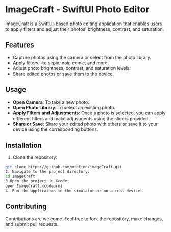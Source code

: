# ImageCraft - SwiftUI Photo Editor

ImageCraft is a SwiftUI-based photo editing application that enables users to apply filters and adjust their photos' brightness, contrast, and saturation.

## Features

- Capture photos using the camera or select from the photo library.
- Apply filters like sepia, noir, comic, and more.
- Adjust photo brightness, contrast, and saturation levels.
- Share edited photos or save them to the device.

## Usage

- **Open Camera**: To take a new photo.
- **Open Photo Library**: To select an existing photo.
- **Apply Filters and Adjustments**: Once a photo is selected, you can apply different filters and make adjustments using the sliders provided.
- **Share or Save**: Share your edited photo with others or save it to your device using the corresponding buttons.

## Installation

1. Clone the repository:
```bash
git clone https://github.com/mtekinn/imageCraft.git
2. Navigate to the project directory:
cd ImageCraft
3 Open the project in Xcode:
open ImageCraft.xcodeproj
4. Run the application in the simulator or on a real device.
```
## Contributing
Contributions are welcome. Feel free to fork the repository, make changes, and submit pull requests.

